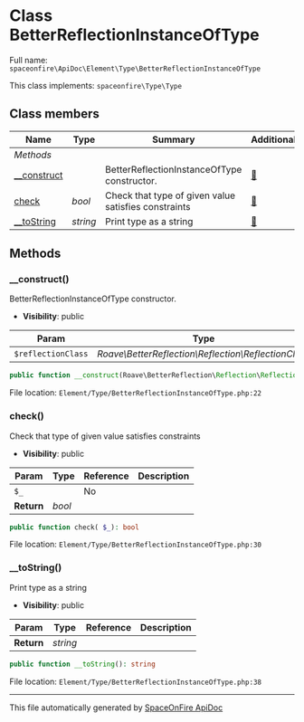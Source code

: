 # Class BetterReflectionInstanceOfType

Full name: `spaceonfire\ApiDoc\Element\Type\BetterReflectionInstanceOfType`

This class implements: `spaceonfire\Type\Type`

## Class members

| Name                                                                                       | Type     | Summary                                              | Additional                   |
| ------------------------------------------------------------------------------------------ | -------- | ---------------------------------------------------- | ---------------------------- |
| _Methods_                                                                                  |          |                                                      |                              |
| [\_\_construct](#spaceonfire_apidoc_element_type_betterreflectioninstanceoftype_construct) |          | BetterReflectionInstanceOfType constructor.          | [📢](# "Visibility: public") |
| [check](#spaceonfire_apidoc_element_type_betterreflectioninstanceoftype_check)             | _bool_   | Check that type of given value satisfies constraints | [📢](# "Visibility: public") |
| [\_\_toString](#spaceonfire_apidoc_element_type_betterreflectioninstanceoftype_tostring)   | _string_ | Print type as a string                               | [📢](# "Visibility: public") |

## Methods

<a name="spaceonfire_apidoc_element_type_betterreflectioninstanceoftype_construct"></a>

### \_\_construct()

BetterReflectionInstanceOfType constructor.

-   **Visibility**: public

| Param              | Type                                                | Reference | Description |
| ------------------ | --------------------------------------------------- | --------- | ----------- |
| `$reflectionClass` | _Roave\BetterReflection\Reflection\ReflectionClass_ | No        |             |

```php
public function __construct(Roave\BetterReflection\Reflection\ReflectionClass $reflectionClass)
```

File location: `Element/Type/BetterReflectionInstanceOfType.php:22`

<a name="spaceonfire_apidoc_element_type_betterreflectioninstanceoftype_check"></a>

### check()

Check that type of given value satisfies constraints

-   **Visibility**: public

| Param      | Type   | Reference | Description |
| ---------- | ------ | --------- | ----------- |
| `$_`       |        | No        |             |
| **Return** | _bool_ |           |             |

```php
public function check( $_): bool
```

File location: `Element/Type/BetterReflectionInstanceOfType.php:30`

<a name="spaceonfire_apidoc_element_type_betterreflectioninstanceoftype_tostring"></a>

### \_\_toString()

Print type as a string

-   **Visibility**: public

| Param      | Type     | Reference | Description |
| ---------- | -------- | --------- | ----------- |
| **Return** | _string_ |           |             |

```php
public function __toString(): string
```

File location: `Element/Type/BetterReflectionInstanceOfType.php:38`

---

This file automatically generated by [SpaceOnFire ApiDoc](https://github.com/spaceonfire/apidoc)
